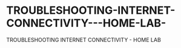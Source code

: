 # TROUBLESHOOTING-INTERNET-CONNECTIVITY---HOME-LAB-
TROUBLESHOOTING INTERNET CONNECTIVITY - HOME LAB 
